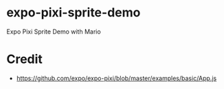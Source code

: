 # expo-pixi-sprite-demo
Expo Pixi Sprite Demo with Mario

# Credit

- https://github.com/expo/expo-pixi/blob/master/examples/basic/App.js
